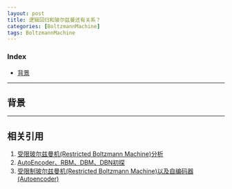 ```yaml
---
layout: post
title: 逻辑回归和玻尔兹曼还有关系？
categories: [BoltzmannMachine]
tags: BoltzmannMachine
---
```


### Index
<!-- TOC -->
- [背景](#背景)
<!-- /TOC -->

---
## 背景

---
## 相关引用
1. [受限玻尔兹曼机(Restricted Boltzmann Machine)分析](https://www.cnblogs.com/how-chang/p/9638684.html)
2. [AutoEncoder、RBM、DBM、DBN初探](https://blog.csdn.net/u010025211/article/details/50553825)
3. [受限制玻尔兹曼机(Restricted Boltzmann Machine)以及自编码器(Autoencoder)](https://www.ph0en1x.space/2018/02/15/RBM)

